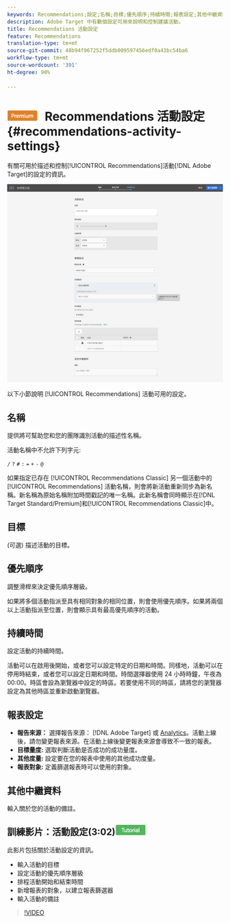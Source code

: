 ```yaml
---
keywords: Recommendations;設定;名稱;目標;優先順序;持續時間;報表設定;其他中繼資料
description: Adobe Target 中有數個設定可用來說明和控制建議活動。
title: Recommendations 活動設定
feature: Recommendations
translation-type: tm+mt
source-git-commit: 48b94f967252f5ddb009597456edf0a43bc54ba6
workflow-type: tm+mt
source-wordcount: '391'
ht-degree: 90%

---
```



# ![PREMIUM](/help/assets/premium.png) Recommendations 活動設定{#recommendations-activity-settings}

有關可用於描述和控制[!UICONTROL Recommendations]活動[!DNL Adobe Target]的設定的資訊。

![Recommendations 目標和設定頁面](/help/c-recommendations/t-create-recs-activity/assets/recs-settings.png)

以下小節說明 [!UICONTROL Recommendations] 活動可用的設定。

## 名稱

提供將可幫助您和您的團隊識別活動的描述性名稱。

活動名稱中不允許下列字元:

`/`
`?`
`#`
`:`
`=`
`+`
`-`
`@`

如果指定已存在 [!UICONTROL Recommendations Classic] 另一個活動中的 [!UICONTROL Recommendations] 活動名稱，則會將新活動重新同步為新名稱。新名稱為原始名稱附加時間戳記的唯一名稱。此新名稱會同時顯示在[!DNL Target Standard/Premium]和[!UICONTROL  Recommendations Classic]中。

## 目標

(可選) 描述活動的目標。

## 優先順序

調整滑桿來決定優先順序層級。

如果將多個活動指派至具有相同對象的相同位置，則會使用優先順序。如果將兩個以上活動指派至位置，則會顯示具有最高優先順序的活動。

## 持續時間

設定活動的持續時間。

活動可以在啟用後開始，或者您可以設定特定的日期和時間。同樣地，活動可以在停用時結束，或者您可以設定日期和時間。時間選擇器使用 24 小時時鐘，午夜為 00:00。時區會設為瀏覽器中設定的時區。若要使用不同的時區，請將您的瀏覽器設定為其他時區並重新啟動瀏覽器。

## 報表設定

* **報告來源：** 選擇報告來源： [!DNL Adobe Target] 或 [Analytics](/help/c-integrating-target-with-mac/a4t/a4t.md)。活動上線後，請勿變更報表來源。在活動上線後變更報表來源會導致不一致的報表。
* **目標量度:** 選取判斷活動是否成功的成功量度。
* **其他度量:** 設定要在您的報表中使用的其他成功度量。
* **報表對象:** 定義篩選報表時可以使用的對象。

## 其他中繼資料

輸入關於您的活動的備註。

## 訓練影片：活動設定(3:02)![教程徽章](/help/assets/tutorial.png)

此影片包括關於活動設定的資訊。

* 輸入活動的目標
* 設定活動的優先順序層級
* 排程活動開始和結束時間
* 新增報表的對象，以建立報表篩選器
* 輸入活動的備註

>[!VIDEO](https://video.tv.adobe.com/v/17381)